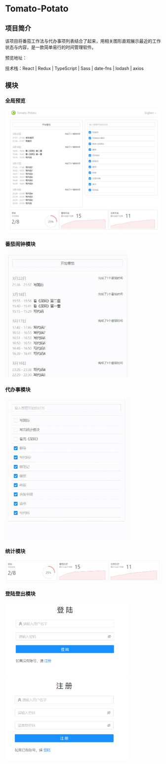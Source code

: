 # Tomato-Potato
## 项目简介
该项目将番茄工作法与代办事项列表结合了起来，用相关图形直观展示最近的工作状态与内容，是一款简单易行的时间管理软件。

预览地址：

技术栈：React | Redux | TypeScript | Sass | date-fns | lodash | axios

## 模块
### 全局预览

<img src="https://github.com/Lazzben/tomato-potato/blob/master/__READMEIMG/all.PNG" width='600' />

### 番茄闹钟模块

<img src="https://github.com/Lazzben/tomato-potato/blob/master/__READMEIMG/potato.gif" width='400' />

### 代办事模块

<img src="https://github.com/Lazzben/tomato-potato/blob/master/__READMEIMG/tomato.gif" width='400' />

### 统计模块

<img src="https://github.com/Lazzben/tomato-potato/blob/master/__READMEIMG/tongji.PNG" width='600' />

### 登陆登出模块

<img src="https://github.com/Lazzben/tomato-potato/blob/master/__READMEIMG/login.PNG" width='400' />
<img src="https://github.com/Lazzben/tomato-potato/blob/master/__READMEIMG/signup.PNG" width='400' />